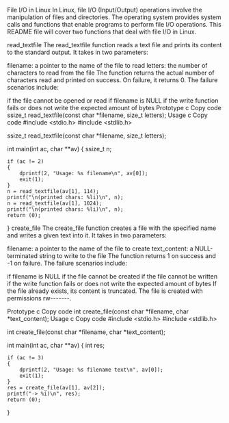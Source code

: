 File I/O in Linux
In Linux, file I/O (Input/Output) operations involve the manipulation of files and directories. The operating system provides system calls and functions that enable programs to perform file I/O operations. This README file will cover two functions that deal with file I/O in Linux.

read_textfile
The read_textfile function reads a text file and prints its content to the standard output. It takes in two parameters:

filename: a pointer to the name of the file to read
letters: the number of characters to read from the file
The function returns the actual number of characters read and printed on success. On failure, it returns 0. The failure scenarios include:

if the file cannot be opened or read
if filename is NULL
if the write function fails or does not write the expected amount of bytes
Prototype
c
Copy code
ssize_t read_textfile(const char *filename, size_t letters);
Usage
c
Copy code
#include <stdio.h>
#include <stdlib.h>

ssize_t read_textfile(const char *filename, size_t letters);

int main(int ac, char **av)
{
    ssize_t n;

    if (ac != 2)
    {
        dprintf(2, "Usage: %s filename\n", av[0]);
        exit(1);
    }
    n = read_textfile(av[1], 114);
    printf("\n(printed chars: %li)\n", n);
    n = read_textfile(av[1], 1024);
    printf("\n(printed chars: %li)\n", n);
    return (0);
}
create_file
The create_file function creates a file with the specified name and writes a given text into it. It takes in two parameters:

filename: a pointer to the name of the file to create
text_content: a NULL-terminated string to write to the file
The function returns 1 on success and -1 on failure. The failure scenarios include:

if filename is NULL
if the file cannot be created
if the file cannot be written
if the write function fails or does not write the expected amount of bytes
If the file already exists, its content is truncated. The file is created with permissions rw-------.

Prototype
c
Copy code
int create_file(const char *filename, char *text_content);
Usage
c
Copy code
#include <stdio.h>
#include <stdlib.h>

int create_file(const char *filename, char *text_content);

int main(int ac, char **av)
{
    int res;

    if (ac != 3)
    {
        dprintf(2, "Usage: %s filename text\n", av[0]);
        exit(1);
    }
    res = create_file(av[1], av[2]);
    printf("-> %i)\n", res);
    return (0);
}

